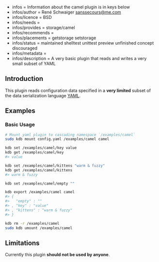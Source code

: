 - infos = Information about the camel plugin is in keys below
- infos/author = René Schwaiger <sanssecours@me.com>
- infos/licence = BSD
- infos/needs =
- infos/provides = storage/camel
- infos/recommends =
- infos/placements = getstorage setstorage
- infos/status = maintained shelltest unittest preview unfinished concept discouraged
- infos/metadata =
- infos/description = A very basic plugin that reads and writes a very small subset of YAML

## Introduction

This plugin reads configuration data specified in a **very limited** subset of  the data serialization language [YAML](http://www.yaml.org).

## Examples

### Basic Usage

```sh
# Mount yaml plugin to cascading namespace `/examples/camel`
sudo kdb mount config.yaml /examples/camel camel

kdb set /examples/camel/key value
kdb get /examples/camel/key
#> value

kdb set /examples/camel/kittens "warm & fuzzy"
kdb get /examples/camel/kittens
#> warm & fuzzy

kdb set /examples/camel/empty ""

kdb export /examples/camel camel
#> {
#>   "empty" : ""
#> , "key" : "value"
#> , "kittens" : "warm & fuzzy"
#> }

kdb rm -r /examples/camel
sudo kdb umount /examples/camel
```

## Limitations

Currently this plugin **should not be used by anyone**.
